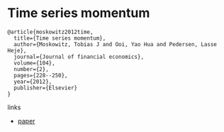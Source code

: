 # Time series momentum
```
@article{moskowitz2012time,
  title={Time series momentum},
  author={Moskowitz, Tobias J and Ooi, Yao Hua and Pedersen, Lasse Heje},
  journal={Journal of financial economics},
  volume={104},
  number={2},
  pages={228--250},
  year={2012},
  publisher={Elsevier}
}
```

links
- [paper](https://www.sciencedirect.com/science/article/pii/S0304405X11002613)
